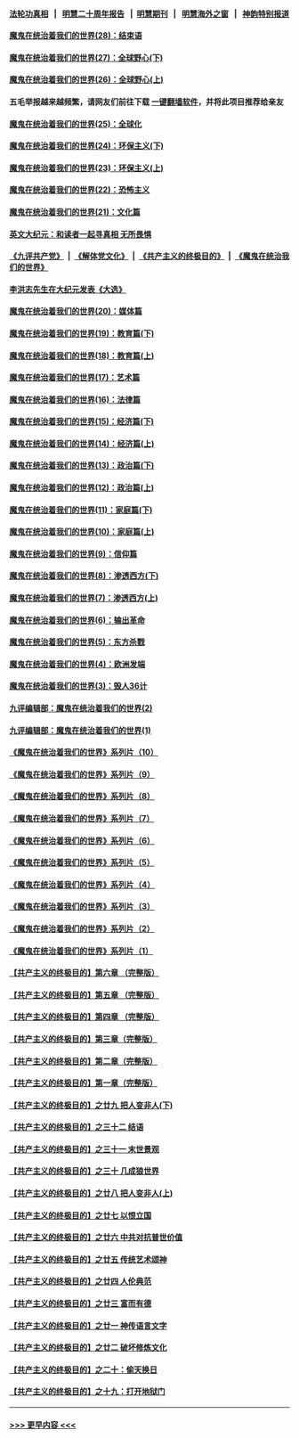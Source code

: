 #### [法轮功真相](https://github.com/gfw-breaker/truth/blob/master/README.md?t=0) &nbsp;&nbsp;|&nbsp;&nbsp; [明慧二十周年报告](https://github.com/gfw-breaker/mh-reports/blob/master/README.md?t=0) &nbsp;&nbsp;|&nbsp;&nbsp;[明慧期刊](https://github.com/gfw-breaker/mh-qikan) &nbsp;&nbsp;|&nbsp;&nbsp; [明慧海外之窗](https://github.com/gfw-breaker/mh-news/blob/master/README.md?t=0) &nbsp;&nbsp;|&nbsp;&nbsp; [神韵特别报道](https://github.com/gfw-breaker/mh-news/blob/master/shenyun.md?t=0)
#### [魔鬼在统治着我们的世界(28)：结束语](../pages/nsc422/n10936246.md?t=06202301) 
#### [魔鬼在统治着我们的世界(27)：全球野心(下)](../pages/nsc422/n10928319.md?t=06202301) 
#### [魔鬼在统治着我们的世界(26)：全球野心(上)](../pages/nsc422/n10900318.md?t=06202301) 
#### 五毛举报越来越频繁，请网友们前往下载 [一键翻墙软件](https://github.com/gfw-breaker/ssr-accounts)，并将此项目推荐给亲友
#### [魔鬼在统治着我们的世界(25)：全球化](../pages/nsc422/n10788205.md?t=06202301) 
#### [魔鬼在统治着我们的世界(24)：环保主义(下)](../pages/nsc422/n10695307.md?t=06202301) 
#### [魔鬼在统治着我们的世界(23)：环保主义(上)](../pages/nsc422/n10688613.md?t=06202301) 
#### [魔鬼在统治着我们的世界(22)：恐怖主义](../pages/nsc422/n10614727.md?t=06202301) 
#### [魔鬼在统治着我们的世界(21)：文化篇](../pages/nsc422/n10597706.md?t=06202301) 
#### [英文大纪元：和读者一起寻真相 无所畏惧](../pages/nsc422/n12542027.md?t=06202301) 
#### [《九评共产党》](https://github.com/begood0513/9ping.md/blob/master/README.md) &nbsp;|&nbsp; [《解体党文化》](../../../../jtdwh.md/blob/master/README.md)  &nbsp;|&nbsp; [《共产主义的终极目的》](../../../../gczydzjmd.md/blob/master/README.md) &nbsp;|&nbsp; [《魔鬼在统治我们的世界》](../../../../mgztzwmdsj.md/blob/master/README.md) 
#### [李洪志先生在大纪元发表《大选》](../pages/nsc422/n12534746.md?t=06202301) 
#### [魔鬼在统治着我们的世界(20)：媒体篇](../pages/nsc422/n10586579.md?t=06202301) 
#### [魔鬼在统治着我们的世界(19)：教育篇(下)](../pages/nsc422/n10564808.md?t=06202301) 
#### [魔鬼在统治着我们的世界(18)：教育篇(上)](../pages/nsc422/n10526970.md?t=06202301) 
#### [魔鬼在统治着我们的世界(17)：艺术篇](../pages/nsc422/n10499093.md?t=06202301) 
#### [魔鬼在统治着我们的世界(16)：法律篇](../pages/nsc422/n10485969.md?t=06202301) 
#### [魔鬼在统治着我们的世界(15)：经济篇(下)](../pages/nsc422/n10469975.md?t=06202301) 
#### [魔鬼在统治着我们的世界(14)：经济篇(上)](../pages/nsc422/n10457370.md?t=06202301) 
#### [魔鬼在统治着我们的世界(13)：政治篇(下)](../pages/nsc422/n10448270.md?t=06202301) 
#### [魔鬼在统治着我们的世界(12)：政治篇(上)](../pages/nsc422/n10444576.md?t=06202301) 
#### [魔鬼在统治着我们的世界(11)：家庭篇(下)](../pages/nsc422/n10440961.md?t=06202301) 
#### [魔鬼在统治着我们的世界(10)：家庭篇(上)](../pages/nsc422/n10435448.md?t=06202301) 
#### [魔鬼在统治着我们的世界(9)：信仰篇](../pages/nsc422/n10432159.md?t=06202301) 
#### [魔鬼在统治着我们的世界(8)：渗透西方(下)](../pages/nsc422/n10429603.md?t=06202301) 
#### [魔鬼在统治着我们的世界(7)：渗透西方(上)](../pages/nsc422/n10426013.md?t=06202301) 
#### [魔鬼在统治着我们的世界(6)：输出革命](../pages/nsc422/n10421536.md?t=06202301) 
#### [魔鬼在统治着我们的世界(5)：东方杀戮](../pages/nsc422/n10417707.md?t=06202301) 
#### [魔鬼在统治着我们的世界(4)：欧洲发端](../pages/nsc422/n10414890.md?t=06202301) 
#### [魔鬼在统治着我们的世界(3)：毁人36计](../pages/nsc422/n10411583.md?t=06202301) 
#### [九评编辑部：魔鬼在统治着我们的世界(2)](../pages/nsc422/n10410036.md?t=06202301) 
#### [九评编辑部：魔鬼在统治着我们的世界(1)](../pages/nsc422/n10406825.md?t=06202301) 
#### [《魔鬼在统治着我们的世界》系列片（10）](../pages/nsc422/n12292670.md?t=06202301) 
#### [《魔鬼在统治着我们的世界》系列片（9）](../pages/nsc422/n12290859.md?t=06202301) 
#### [《魔鬼在统治着我们的世界》系列片（8）](../pages/nsc422/n12287445.md?t=06202301) 
#### [《魔鬼在统治着我们的世界》系列片（7）](../pages/nsc422/n12283425.md?t=06202301) 
#### [《魔鬼在统治着我们的世界》系列片（6）](../pages/nsc422/n12282314.md?t=06202301) 
#### [《魔鬼在统治着我们的世界》系列片（5）](../pages/nsc422/n12281419.md?t=06202301) 
#### [《魔鬼在统治着我们的世界》系列片（4）](../pages/nsc422/n12274024.md?t=06202301) 
#### [《魔鬼在统治着我们的世界》系列片（3）](../pages/nsc422/n12271322.md?t=06202301) 
#### [《魔鬼在统治着我们的世界》系列片（2）](../pages/nsc422/n12269049.md?t=06202301) 
#### [《魔鬼在统治着我们的世界》系列片（1）](../pages/nsc422/n12267575.md?t=06202301) 
#### [【共产主义的终极目的】第六章 （完整版）](../pages/nsc422/n11428913.md?t=06202301) 
#### [【共产主义的终极目的】第五章 （完整版）](../pages/nsc422/n11428912.md?t=06202301) 
#### [【共产主义的终极目的】第四章 （完整版）](../pages/nsc422/n11428907.md?t=06202301) 
#### [【共产主义的终极目的】第三章（完整版）](../pages/nsc422/n11428848.md?t=06202301) 
#### [【共产主义的终极目的】第二章（完整版）](../pages/nsc422/n11428831.md?t=06202301) 
#### [【共产主义的终极目的】第一章（完整版）](../pages/nsc422/n11417651.md?t=06202301) 
#### [【共产主义的终极目的】之廿九 把人变非人(下)](../pages/nsc422/n11344140.md?t=06202301) 
#### [【共产主义的终极目的】之三十二 结语](../pages/nsc422/n11360535.md?t=06202301) 
#### [【共产主义的终极目的】之三十一 末世景观](../pages/nsc422/n11351129.md?t=06202301) 
#### [【共产主义的终极目的】之三十 几成狼世界](../pages/nsc422/n11348280.md?t=06202301) 
#### [【共产主义的终极目的】之廿八 把人变非人(上)](../pages/nsc422/n11340492.md?t=06202301) 
#### [【共产主义的终极目的】之廿七 以恨立国](../pages/nsc422/n11336944.md?t=06202301) 
#### [【共产主义的终极目的】之廿六 中共对抗普世价值](../pages/nsc422/n11324785.md?t=06202301) 
#### [【共产主义的终极目的】之廿五 传统艺术颂神](../pages/nsc422/n11296396.md?t=06202301) 
#### [【共产主义的终极目的】之廿四 人伦典范](../pages/nsc422/n11296397.md?t=06202301) 
#### [【共产主义的终极目的】之廿三 富而有德](../pages/nsc422/n11283598.md?t=06202301) 
#### [【共产主义的终极目的】之廿一 神传语言文字](../pages/nsc422/n11263265.md?t=06202301) 
#### [【共产主义的终极目的】之廿二 破坏修炼文化](../pages/nsc422/n11245728.md?t=06202301) 
#### [【共产主义的终极目的】之二十：偷天换日](../pages/nsc422/n11238846.md?t=06202301) 
#### [【共产主义的终极目的】之十九：打开地狱门](../pages/nsc422/n11206376.md?t=06202301) 

----
#### [ >>> 更早内容 <<< ](../indexes/nsc422-earlier.md)
